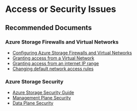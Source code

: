 <properties
	pageTitle="How to troubleshoot access or security issue"
	description="How to troubleshoot access or security issue"
	service="microsoft.storage"
	resource="storageaccounts"
	authors="annayak"
	ms.author="annayak"
	displayOrder=""
	selfHelpType="generic"
	supportTopicIds="32602697"
	resourceTags=""
	productPesIds="15629"
	cloudEnvironments="public"
	articleId="36bb39f4-b6d0-40cc-b011-6740948b2c34"
/>

# Access or Security Issues

## **Recommended Documents**

### **Azure Storage Firewalls and Virtual Networks**

- [Configuring Azure Storage Firewalls and Virtual Networks](https://docs.microsoft.com/azure/storage/common/storage-network-security)
- [Granting access from a Virtual Network](https://docs.microsoft.com/azure/storage/common/storage-network-security#grant-access-from-a-virtual-network)
- [Granting access from an internet IP range](https://docs.microsoft.com/azure/storage/common/storage-network-security#grant-access-from-an-internet-ip-range)
- [Changing default network access rules](https://docs.microsoft.com/azure/storage/common/storage-network-security#change-the-default-network-access-rule)

### **Azure Storage Security**

- [Azure Storage Security Guide](https://docs.microsoft.com/azure/storage/common/storage-security-guide)
- [Management Plane Security](https://docs.microsoft.com/azure/storage/common/storage-security-guide#management-plane-security)
- [Data Plane Security](https://docs.microsoft.com/azure/storage/common/storage-security-guide#data-plane-security)

